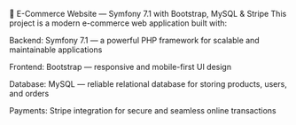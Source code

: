 🛒 E-Commerce Website — Symfony 7.1 with Bootstrap, MySQL & Stripe
This project is a modern e-commerce web application built with:

Backend: Symfony 7.1 — a powerful PHP framework for scalable and maintainable applications

Frontend: Bootstrap — responsive and mobile-first UI design

Database: MySQL — reliable relational database for storing products, users, and orders

Payments: Stripe integration for secure and seamless online transactions
